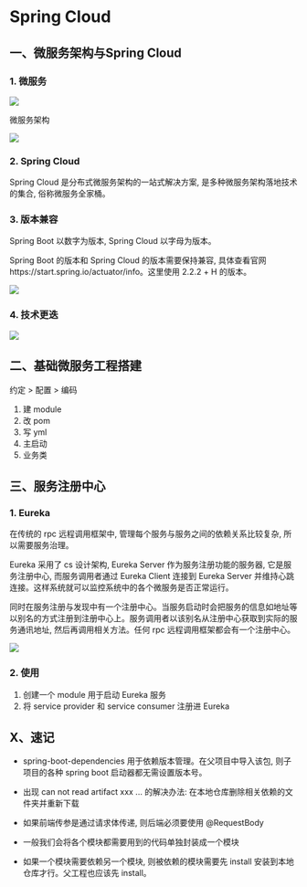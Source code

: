 # Spring Cloud

## 一、微服务架构与Spring Cloud

### 1. 微服务

![](https://blog-1258617239.cos.ap-chengdu.myqcloud.com/blog_images/微服务.png)

微服务架构

![](https://blog-1258617239.cos.ap-chengdu.myqcloud.com/blog_images/微服务架构.png)

### 2. Spring Cloud

Spring Cloud 是分布式微服务架构的一站式解决方案, 是多种微服务架构落地技术的集合, 俗称微服务全家桶。

### 3. 版本兼容

Spring Boot 以数字为版本, Spring Cloud 以字母为版本。

Spring Boot 的版本和 Spring Cloud 的版本需要保持兼容, 具体查看官网https://start.spring.io/actuator/info。这里使用 2.2.2 + H 的版本。

![](https://blog-1258617239.cos.ap-chengdu.myqcloud.com/blog_images/版本选择.png)

### 4. 技术更迭

![](https://blog-1258617239.cos.ap-chengdu.myqcloud.com/blog_images/技术更迭.png)

## 二、基础微服务工程搭建

约定 > 配置 > 编码

1. 建 module
2. 改 pom
3. 写 yml
4. 主启动
5. 业务类



## 三、服务注册中心

### 1. Eureka

在传统的 rpc 远程调用框架中, 管理每个服务与服务之间的依赖关系比较复杂, 所以需要服务治理。

Eureka 采用了 cs 设计架构, Eureka Server 作为服务注册功能的服务器, 它是服务注册中心, 而服务调用者通过 Eureka Client 连接到 Eureka Server 并维持心跳连接。这样系统就可以监控系统中的各个微服务是否正常运行。

同时在服务注册与发现中有一个注册中心。当服务启动时会把服务的信息如地址等以别名的方式注册到注册中心上。服务调用者以该别名从注册中心获取到实际的服务通讯地址, 然后再调用相关方法。任何 rpc 远程调用框架都会有一个注册中心。

![](https://blog-1258617239.cos.ap-chengdu.myqcloud.com/blog_images/Eureka架构.png)

### 2. 使用

1. 创建一个 module 用于启动 Eureka 服务
2. 将 service provider 和 service consumer 注册进 Eureka

## X、速记

+ spring-boot-dependencies 用于依赖版本管理。在父项目中导入该包, 则子项目的各种 spring boot 启动器都无需设置版本号。

+ 出现 can not read artifact xxx ... 的解决办法: 在本地仓库删除相关依赖的文件夹并重新下载
+ 如果前端传参是通过请求体传递, 则后端必须要使用 @RequestBody
+ 一般我们会将各个模块都需要用到的代码单独封装成一个模块
+ 如果一个模块需要依赖另一个模块, 则被依赖的模块需要先 install 安装到本地仓库才行。父工程也应该先 install。